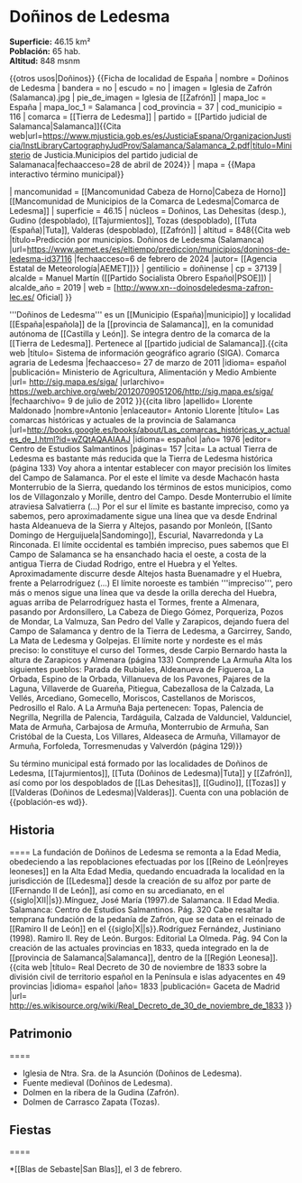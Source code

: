 # Doñinos de Ledesma

**Superficie:** 46.15 km²  
**Población:** 65 hab.  
**Altitud:** 848 msnm  

{{otros usos|Doñinos}}
{{Ficha de localidad de España
| nombre = Doñinos de Ledesma
| bandera = no
| escudo = no
| imagen = Iglesia de Zafrón (Salamanca).jpg
| pie_de_imagen = Iglesia de [[Zafrón]]
| mapa_loc = España
| mapa_loc_1 = Salamanca
| cod_provincia = 37
| cod_municipio = 116
| comarca = [[Tierra de Ledesma]]
| partido = [[Partido judicial de Salamanca|Salamanca]]<ref name=mj>{{Cita web|url=https://www.mjusticia.gob.es/es/JusticiaEspana/OrganizacionJusticia/InstLibraryCartographyJudProv/Salamanca/Salamanca_2.pdf|título=Ministerio de Justicia.Municipios del partido judicial de Salamanaca|fechaacceso=28 de abril de 2024}}</ref>
| mapa = {{Mapa interactivo término municipal}}

| mancomunidad = [[Mancomunidad Cabeza de Horno|Cabeza de Horno]]<br/>[[Mancomunidad de Municipios de la Comarca de Ledesma|Comarca de Ledesma]]
| superficie = 46.15
| núcleos = Doñinos, Las Dehesitas (desp.), Gudino (despoblado), [[Tajurmientos]], Tozas (despoblado), [[Tuta (España)|Tuta]], Valderas (despoblado), [[Zafrón]]
| altitud = 848<ref>{{Cita web |título=Predicción por municipios. Doñinos de Ledesma (Salamanca) |url=https://www.aemet.es/es/eltiempo/prediccion/municipios/doninos-de-ledesma-id37116 |fechaacceso=6 de febrero de 2024 |autor= [[Agencia Estatal de Meteorología|AEMET]]}}</ref>
| gentilicio = doñinense
| cp = 37139
| alcalde = Manuel Martín ([[Partido Socialista Obrero Español|PSOE]])
| alcalde_año = 2019
| web = [http://www.xn--doinosdeledesma-zafron-lec.es/ Oficial]
}}

'''Doñinos de Ledesma''' es un [[Municipio (España)|municipio]] y localidad [[España|española]] de la [[provincia de Salamanca]], en la comunidad autónoma de [[Castilla y León]]. Se integra dentro de la comarca de la [[Tierra de Ledesma]]. Pertenece al [[partido judicial de Salamanca]].<ref name=ref_duplicada_1>{{cita web |título= Sistema de información geográfico agrario (SIGA). Comarca agraria de Ledesma |fechaacceso= 27 de marzo de 2011 |idioma= español |publicación= Ministerio de Agricultura, Alimentación y Medio Ambiente |url= http://sig.mapa.es/siga/ |urlarchivo= https://web.archive.org/web/20120709051206/http://sig.mapa.es/siga/ |fechaarchivo= 9 de julio de 2012 }}</ref><ref name=ref_duplicada_2>{{cita libro |apellido= Llorente Maldonado |nombre=Antonio |enlaceautor= Antonio Llorente |título= Las comarcas históricas y actuales de la provincia de Salamanca |url=http://books.google.es/books/about/Las_comarcas_históricas_y_actuales_de_l.html?id=wZQtAQAAIAAJ |idioma= español |año= 1976 |editor= Centro de Estudios Salmantinos |páginas= 157 |cita= La actual Tierra de Ledesma es bastante más reducida que la Tierra de Ledesma histórica (página 133) Voy ahora a intentar establecer con mayor precisión los límites del Campo de Salamanca. Por el este el límite va desde Machacón hasta Monterrubio de la Sierra, quedando los términos de estos municipios, como los de Villagonzalo y Morille, dentro del Campo. Desde Monterrubio el límite atraviesa Salvatierra (…) Por el sur el límite es bastante impreciso, como ya sabemos, pero aproximadamente sigue una línea que va desde Endrinal hasta Aldeanueva de la Sierra y Altejos, pasando por Monleón, [[Santo Domingo de Herguijuela|Sandomingo]], Escurial, Navarredonda y La Rinconada. El límite occidental es también impreciso, pues sabemos que El Campo de Salamanca se ha ensanchado hacia el oeste, a costa de la antigua Tierra de Ciudad Rodrigo, entre el Huebra y el Yeltes. Aproximadamente discurre desde Altejos hasta Buenamadre y el Huebra, frente a Pelarrodríguez (...) El límite noroeste es también '''impreciso''', pero más o menos sigue una línea que va desde la orilla derecha del Huebra, aguas arriba de Pelarrodríguez hasta el Tormes, frente a Almenara, pasando por Ardonsillero, La Cabeza de Diego Gómez, Porqueriza, Pozos de Mondar, La Valmuza, San Pedro del Valle y Zarapicos, dejando fuera del Campo de Salamanca y dentro de la Tierra de Ledesma, a Garcirrey, Sando, La Mata de Ledesma y Golpejas. El límite norte y nordeste es el más preciso: lo constituye el curso del Tormes, desde Carpio Bernardo hasta la altura de Zarapicos y Almenara (página 133) Comprende La Armuña Alta los siguientes pueblos: Parada de Rubiales, Aldeanueva de Figueroa, La Orbada, Espino de la Orbada, Villanueva de los Pavones, Pajares de la Laguna, Villaverde de Guareña, Pitiegua, Cabezallosa de la Calzada, La Vellés, Arcediano, Gomecello, Moriscos, Castellanos de Moriscos, Pedrosillo el Ralo. A La Armuña Baja pertenecen: Topas, Palencia de Negrilla, Negrilla de Palencia, Tardáguila, Calzada de Valdunciel, Valdunciel, Mata de Armuña, Carbajosa de Armuña, Monterrubio de Armuña, San Cristóbal de la Cuesta, Los Villares, Aldeaseca de Armuña, Villamayor de Armuña, Forfoleda, Torresmenudas y Valverdón (página 129)}}</ref>

Su término municipal está formado por las localidades de Doñinos de Ledesma, [[Tajurmientos]], [[Tuta (Doñinos de Ledesma)|Tuta]] y [[Zafrón]], así como por los despoblados de [[Las Dehesitas]], [[Gudino]], [[Tozas]] y [[Valderas (Doñinos de Ledesma)|Valderas]]. Cuenta con una población de {{población-es wd}}.

## Historia

====
La fundación de Doñinos de Ledesma se remonta a la Edad Media, obedeciendo a las repoblaciones efectuadas por los [[Reino de León|reyes leoneses]] en la Alta Edad Media, quedando encuadrada la localidad en la jurisdicción de [[Ledesma]] desde la creación de su alfoz por parte de [[Fernando II de León]], así como en su arcedianato, en el {{siglo|XII||s}}.<ref>Mínguez, José María (1997).de Salamanca. II Edad Media. Salamanca: Centro de Estudios Salmantinos. Pág. 320</ref> Cabe resaltar la temprana fundación de la pedanía de Zafrón, que se data en el reinado de [[Ramiro II de León]] en el {{siglo|X||s}}.<ref>Rodríguez Fernández, Justiniano (1998). Ramiro II. Rey de León. Burgos: Editorial La Olmeda. Pág. 94</ref> Con la creación de las actuales provincias en 1833, queda integrado en la de [[provincia de Salamanca|Salamanca]], dentro de la [[Región Leonesa]].<ref>{{cita web |título= Real Decreto de 30 de noviembre de 1833 sobre la división civil de territorio español en la Península e islas adyacentes en 49 provincias |idioma= español |año= 1833 |publicación= Gaceta de Madrid |url= http://es.wikisource.org/wiki/Real_Decreto_de_30_de_noviembre_de_1833 }}</ref>

## Patrimonio

====
* Iglesia de Ntra. Sra. de la Asunción (Doñinos de Ledesma).
* Fuente medieval (Doñinos de Ledesma).
* Dolmen en la ribera de la Gudina (Zafrón).
* Dolmen de Carrasco Zapata (Tozas).

## Fiestas

====

*[[Blas de Sebaste|San Blas]], el 3 de febrero.